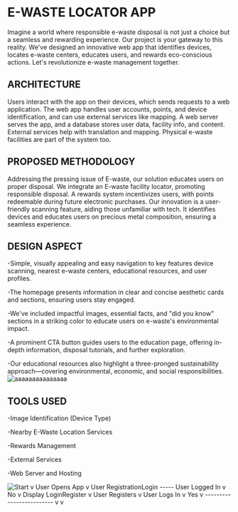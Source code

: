 
# E-WASTE LOCATOR APP

Imagine a world where responsible e-waste disposal is not just a choice but a seamless and rewarding experience. Our project is your gateway to this reality. 
We've designed an innovative web app that identifies devices, locates e-waste centers, educates users, and rewards eco-conscious actions. 
Let's revolutionize e-waste management together.

## ARCHITECTURE
Users interact with the app on their devices, which sends requests to a web application. The web app handles user accounts, points, and device identification, and can use external services like mapping. A web server serves the app, and a database stores user data, facility info, and content. External services help with translation and mapping. Physical e-waste facilities are part of the system too.

## PROPOSED METHODOLOGY
Addressing the pressing issue of E-waste, our solution educates users on proper disposal. We integrate an E-waste facility locator, promoting responsible disposal. A rewards system incentivizes users, with points redeemable during future electronic purchases. Our innovation is a user-friendly scanning feature, aiding those unfamiliar with tech. It identifies devices and educates users on precious metal composition, ensuring a seamless experience.

## DESIGN ASPECT
-Simple, visually appealing and easy navigation to key features device scanning, nearest e-waste centers, educational resources, and user profiles.

-The homepage presents information in clear and concise aesthetic cards and sections, ensuring users stay engaged. 

-We've included impactful images, essential facts, and "did you know" sections in a striking color to educate users on e-waste's environmental impact.

-A prominent CTA button guides users to the education page, offering in-depth information, disposal tutorials, and further exploration.

-Our educational resources also highlight a three-pronged sustainability approach—covering environmental, economic, and social responsibilities.
![aaaaaaaaaaaaaaa](https://github.com/Techtidy/my-app-dev/assets/131174948/668d833c-7b95-4060-bd6d-605840fb27f5)

## TOOLS USED
-Image Identification (Device Type)

-Nearby E-Waste Location Services

-Rewards Management

-External Services 

-Web Server and Hosting

![Start  v User Opens App  v User RegistrationLogin ----- User Logged In    v  No    v  Display LoginRegister    v  User Registers    v  User Logs In    v  Yes    v  -------------------------    v v](https://github.com/Techtidy/my-app-dev/assets/131174948/68f05bb2-968d-4e8a-bdf8-982d2eebec22)

